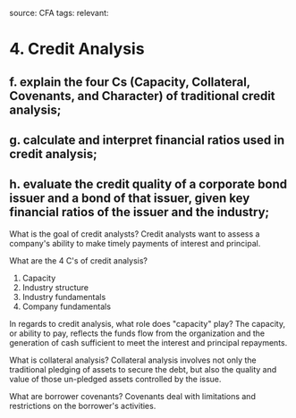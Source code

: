 source: CFA
tags: 
relevant: 

# 4. Credit Analysis

## f. explain the four Cs (Capacity, Collateral, Covenants, and Character) of traditional credit analysis;
## g. calculate and interpret financial ratios used in credit analysis;
## h. evaluate the credit quality of a corporate bond issuer and a bond of that issuer, given key financial ratios of the issuer and the industry;

What is the goal of credit analysts?
Credit analysts want to assess a company's ability to make timely payments of interest and principal.

What are the 4 C's of credit analysis?
1. Capacity
2. Industry structure
3. Industry fundamentals
4. Company fundamentals

In regards to credit analysis, what role does "capacity" play?
The capacity, or ability to pay, reflects the funds flow from the organization and the generation of cash sufficient to meet the interest and principal repayments.

What is collateral analysis?
Collateral analysis involves not only the traditional pledging of assets to secure the debt, but also the quality and value of those un-pledged assets controlled by the issue. 

What are borrower covenants?
Covenants deal with limitations and restrictions on the borrower's activities. 


